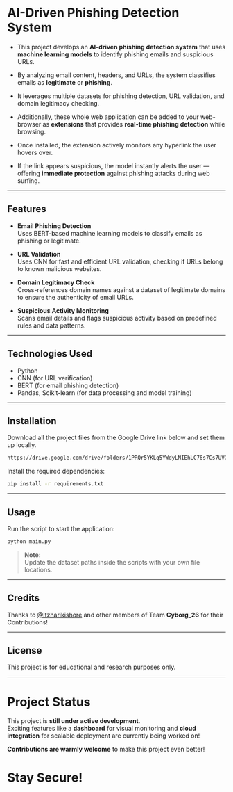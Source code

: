 # AI-Driven Phishing Detection System

- This project develops an **AI-driven phishing detection system** that uses **machine learning models** to identify phishing emails and suspicious URLs.  
- By analyzing email content, headers, and URLs, the system classifies emails as **legitimate** or **phishing**.  
- It leverages multiple datasets for phishing detection, URL validation, and domain legitimacy checking.

- Additionally, these whole web application can be added to your web-browser as **extensions** that provides **real-time phishing detection** while browsing.  
- Once installed, the extension actively monitors any hyperlink the user hovers over.  
- If the link appears suspicious, the model instantly alerts the user — offering **immediate protection** against phishing attacks during web surfing.

---

## Features

- **Email Phishing Detection**  
  Uses BERT-based machine learning models to classify emails as phishing or legitimate.

- **URL Validation**  
  Uses CNN for fast and efficient URL validation, checking if URLs belong to known malicious websites.

- **Domain Legitimacy Check**  
  Cross-references domain names against a dataset of legitimate domains to ensure the authenticity of email URLs.

- **Suspicious Activity Monitoring**  
  Scans email details and flags suspicious activity based on predefined rules and data patterns.

---

## Technologies Used

- Python
- CNN (for URL verification)
- BERT (for email phishing detection)
- Pandas, Scikit-learn (for data processing and model training)

---

## Installation

Download all the project files from the Google Drive link below and set them up locally.
```bash
https://drive.google.com/drive/folders/1PRQr5YKLq5YWdyLNIEhLC76s7Cs7UVOx?usp=drive_link
```

Install the required dependencies:
```bash
pip install -r requirements.txt
```

---

##  Usage

Run the script to start the application:
```bash
python main.py
```

> **Note:**  
> Update the dataset paths inside the scripts with your own file locations.


---

## Credits

Thanks to [@Itzharikishore](https://github.com/Itzharikishore) and other members of Team **Cyborg_26** for their Contributions!

---

## License

This project is for educational and research purposes only.  

---





#  Project Status

This project is **still under active development**.  
Exciting features like a **dashboard** for visual monitoring and **cloud integration** for scalable deployment are currently being worked on!  

**Contributions are warmly welcome** to make this project even better! 





# Stay Secure! 


